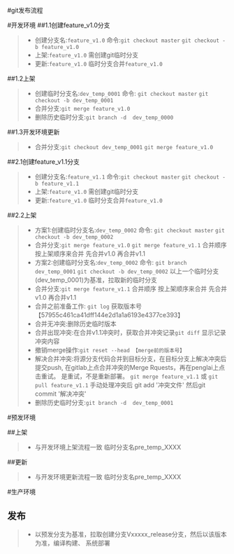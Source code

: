 #git发布流程

#开发环境
##1.1创建feature_v1.0分支
> + 创建分支名:`feature_v1.0` 命令:`git checkout master` `git checkout -b feature_v1.0`
> + 上架:`feature_v1.0` 需创建git临时分支
> + 更新:`feature_v1.0` 临时分支合并`feature_v1.0`

##1.2上架
> + 创建临时分支名:`dev_temp_0001` 命令: `git checkout master` `git checkout -b dev_temp_0001`
> + 合并分支:`git merge feature_v1.0`
> + 删除历史临时分支:`git branch -d  dev_temp_0000`

##1.3开发环境更新

> + 合并分支:`git checkout dev_temp_0001` `git merge feature_v1.0`


##2.1创建feature_v1.1分支
> + 创建分支名:`feature_v1.1` 命令:`git checkout master` `git checkout -b feature_v1.1`
> + 上架:`feature_v1.0` 需创建git临时分支
> + 更新:`feature_v1.0` 临时分支合并`feature_v1.0`

##2.2上架
> + 方案1:创建临时分支名:`dev_temp_0002` 命令: `git checkout master` `git checkout -b dev_temp_0002`
> + 合并分支:`git merge feature_v1.0` `git merge feature_v1.1` 合并顺序 按上架顺序来合并 先合并v1.0 再合并v1.1 
> + 方案2:创建临时分支名:`dev_temp_0002` 命令: `git branch dev_temp_0001` `git checkout -b dev_temp_0002`
    以上一个临时分支(dev_temp_0001)为基准，拉取新的临时分支
> + 合并分支:`git merge feature_v1.1` 合并顺序 按上架顺序来合并 先合并v1.0 再合并v1.1
> + 合并之前准备工作: `git log` 获取版本号【57955c461ca41dff144e2d1a1a6193e4377ce393】
> + 合并无冲突:删除历史临时版本
> + 合并出现冲突:在合并v1.1冲突时，获取合并冲突记录`git diff` 显示记录冲突内容
> + 撤销merge操作:`git reset --head 【merge前的版本号】` 
> + 解决合并冲突:将源分支代码合并到目标分支，在目标分支上解决冲突后提交push, 在gitlab上点合并冲突的Merge Rquests，再在penglai上点击重试。 是重试，不是重新部署。
    `git merge feature_v1.1` 或 `git pull feature_v1.1` 手动处理冲突后 git add '冲突文件' 然后git commit  '解决冲突' 
> + 删除历史临时分支:`git branch -d  dev_temp_0001`

#预发环境

##上架
> +  与开发环境上架流程一致 临时分支名pre_temp_XXXX

##更新

> + 与开发环境更新流程一致 临时分支名pre_temp_XXXX


#生产环境

## 发布
> + 以预发分支为基准，拉取创建分支Vxxxxx_release分支，然后以该版本为准，编译构建、
    系统部署